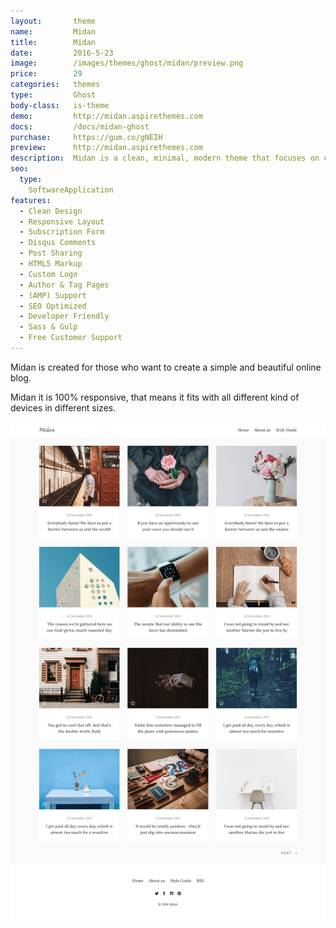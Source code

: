 ```yaml
---
layout:       theme
name:         Midan
title:        Midan
date:         2016-5-23
image:        /images/themes/ghost/midan/preview.png
price:        29
categories:   themes
type:         Ghost
body-class:   is-theme
demo:         http://midan.aspirethemes.com
docs:         /docs/midan-ghost
purchase:     https://gum.co/gNEIH
preview:      http://midan.aspirethemes.com
description:  Midan is a clean, minimal, modern theme that focuses on content for Ghost
seo:
  type:
    SoftwareApplication
features:
  - Clean Design
  - Responsive Layout
  - Subscription Form
  - Disqus Comments
  - Post Sharing
  - HTML5 Markup
  - Custom Logo
  - Author & Tag Pages
  - (AMP) Support
  - SEO Optimized
  - Developer Friendly
  - Sass & Gulp
  - Free Customer Support
---
```


Midan is created for those who want to create a simple and beautiful online blog.

Midan it is 100% responsive, that means it fits with all different kind of devices in different sizes.

![midan-ghost-full-preview](/images/themes/ghost/midan/full-preview.png)
